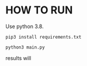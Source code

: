 # HOW TO RUN

Use python 3.8. 

```commandline
pip3 install requirements.txt

python3 main.py
```

results will